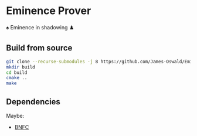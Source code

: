 
# Eminence Prover
:spades: Eminence in shadowing :chess_pawn:

## Build from source 
```bash
git clone --recurse-submodules -j 8 https://github.com/James-Oswald/EminenceProver.git
mkdir build
cd build
cmake ..
make
```

## Dependencies
Maybe:
* [BNFC](https://github.com/BNFC/bnfc)